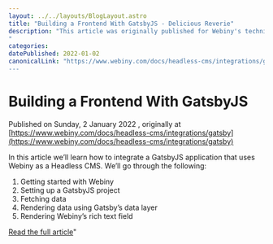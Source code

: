 ```yaml
---
layout: ../../layouts/BlogLayout.astro
title: "Building a Frontend With GatsbyJS - Delicious Reverie"
description: "This article was originally published for Webiny's technical documentation portal and takes readers through how to build a frontend for Webiny Headless CMS with Gatsby.
"
categories:
datePublished: 2022-01-02
canonicalLink: "https://www.webiny.com/docs/headless-cms/integrations/gatsby
---
```

# Building a Frontend With GatsbyJS

Published on Sunday, 2 January 2022 , originally at [https://www.webiny.com/docs/headless-cms/integrations/gatsby](https://www.webiny.com/docs/headless-cms/integrations/gatsby)

In this article we’ll learn how to integrate a GatsbyJS application that uses Webiny as a Headless CMS. We’ll go through the following:

1.  Getting started with Webiny
2.  Setting up a GatsbyJS project
3.  Fetching data
4.  Rendering data using Gatsby’s data layer
5.  Rendering Webiny’s rich text field

[Read the full article](https://www.webiny.com/docs/headless-cms/integrations/gatsby)"